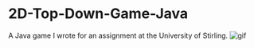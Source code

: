 # 2D-Top-Down-Game-Java
A Java game I wrote for an assignment at the University of Stirling.
![gif](https://media.giphy.com/media/1Y5jyGnzIn4JmcGqNU/giphy.gif)
